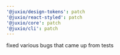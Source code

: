 ```yaml
---
'@juxio/design-tokens': patch
'@juxio/react-styled': patch
'@juxio/core': patch
'@juxio/cli': patch
---
```


fixed various bugs that came up from tests
